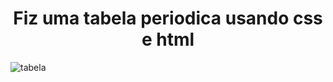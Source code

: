 <h1 align=center> Fiz uma tabela periodica usando css e html </h1>


![tabela](./imagens/tabela.gif)


